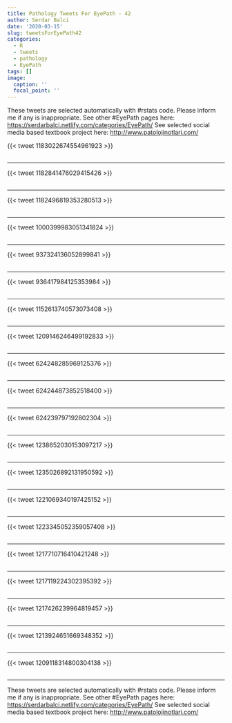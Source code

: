 ```yaml
---
title: Pathology Tweets For EyePath - 42
author: Serdar Balci
date: '2020-03-15'
slug: tweetsForEyePath42
categories:
  - R
  - tweets
  - pathology
  - EyePath
tags: []
image:
  caption: ''
  focal_point: ''
---
```



These tweets are selected automatically with #rstats code. Please inform me if any is inappropriate.
See other #EyePath pages here: https://serdarbalci.netlify.com/categories/EyePath/ 
See selected social media based textbook project here: http://www.patolojinotlari.com/

{{< tweet 1183022674554961923 >}}
<br>
<br>
<hr>
{{< tweet 1182841476029415426 >}}
<br>
<br>
<hr>
{{< tweet 1182496819353280513 >}}
<br>
<br>
<hr>
{{< tweet 1000399983051341824 >}}
<br>
<br>
<hr>
{{< tweet 937324136052899841 >}}
<br>
<br>
<hr>
{{< tweet 936417984125353984 >}}
<br>
<br>
<hr>
{{< tweet 1152613740573073408 >}}
<br>
<br>
<hr>
{{< tweet 1209146246499192833 >}}
<br>
<br>
<hr>
{{< tweet 624248285969125376 >}}
<br>
<br>
<hr>
{{< tweet 624244873852518400 >}}
<br>
<br>
<hr>
{{< tweet 624239797192802304 >}}
<br>
<br>
<hr>
{{< tweet 1238652030153097217 >}}
<br>
<br>
<hr>
{{< tweet 1235026892131950592 >}}
<br>
<br>
<hr>
{{< tweet 1221069340197425152 >}}
<br>
<br>
<hr>
{{< tweet 1223345052359057408 >}}
<br>
<br>
<hr>
{{< tweet 1217710716410421248 >}}
<br>
<br>
<hr>
{{< tweet 1217119224302395392 >}}
<br>
<br>
<hr>
{{< tweet 1217426239964819457 >}}
<br>
<br>
<hr>
{{< tweet 1213924651669348352 >}}
<br>
<br>
<hr>
{{< tweet 1209118314800304138 >}}
<br>
<br>
<hr>


These tweets are selected automatically with #rstats code. Please inform me if any is inappropriate.
See other #EyePath pages here: https://serdarbalci.netlify.com/categories/EyePath/ 
See selected social media based textbook project here: http://www.patolojinotlari.com/
